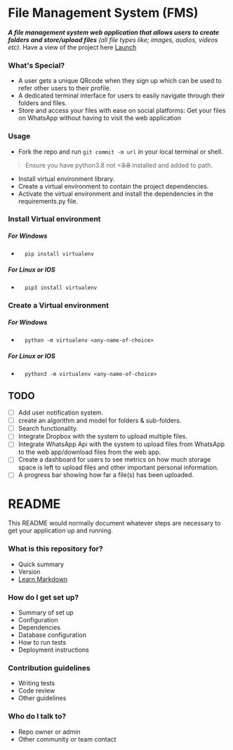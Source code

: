 # File Management System __(FMS)__
***A file management system web application that allows users to create folders and store/upload files*** _(all file types like; images, audios, videos etc)_. Have a view of the project here [Launch](https://fms.pythonanywhere.com)


### What's Special?
- A user gets a unique QRcode when they sign up which can be used to refer other users to their profile.
- A dedicated terminal interface for users to easily navigate through their folders and files.
- Store and access your files with ease on social platforms: Get your files on WhatsApp without having to visit the web application

### Usage
- Fork the repo and run ```git commit -m url``` in your local terminal or shell.
> Ensure you have python3.8 not <~~3.8~~ installed and added to path.
- Install virtual environment library.
- Create a virtual environment to contain the project dependencies.
- Activate the virtual environment and install the dependencies in the requirements.py file.


### Install Virtual environment
##### For Windows
-       pip install virtualenv
##### For Linux or IOS
-       pip3 install virtualenv

### Create a Virtual environment
##### For Windows
-       python -m virtualenv <any-name-of-choice>
##### For Linux or IOS
-       python3 -m virtualenv <any-name-of-choice>

## TODO
  - [ ] Add user notification system.
  - [ ] create an algorithm and model for folders & sub-folders.
  - [ ] Search functionality.
  - [ ] Integrate Dropbox with the system to upload multiple files.
  - [ ] Integrate WhatsApp Api with the system to upload files from WhatsApp to the web app/download files from the web app.
  - [ ] Create a dashboard for users to see metrics on how much storage space is left to upload files and other important personal information.
  - [ ] A progress bar showing how far a file(s) has been uploaded.
  
# README #

This README would normally document whatever steps are necessary to get your application up and running.

### What is this repository for? ###

* Quick summary
* Version
* [Learn Markdown](https://bitbucket.org/tutorials/markdowndemo)

### How do I get set up? ###

* Summary of set up
* Configuration
* Dependencies
* Database configuration
* How to run tests
* Deployment instructions

### Contribution guidelines ###

* Writing tests
* Code review
* Other guidelines

### Who do I talk to? ###

* Repo owner or admin
* Other community or team contact
